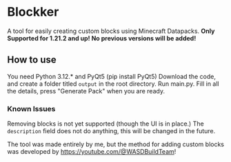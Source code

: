 # Blockker
A tool for easily creating custom blocks using Minecraft Datapacks.
**Only Supported for 1.21.2 and up! No previous versions will be added!**

## How to use
You need Python 3.12.* and PyQt5 (pip install PyQt5)
Download the code, and create a folder titled `output` in the root directory.
Run main.py. Fill in all the details, press "Generate Pack" when you are ready.

### Known Issues
Removing blocks is not yet supported (though the UI is in place.)
The `description` field does not do anything, this will be changed in the future.

The tool was made entirely by me, but the method for adding custom blocks was developed by https://youtube.com/@WASDBuildTeam!
